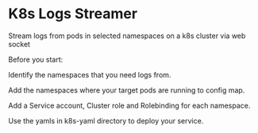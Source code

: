 # K8s Logs Streamer
Stream logs from pods in selected namespaces on a k8s cluster via web socket


Before you start:

Identify the namespaces that you need logs from.

Add the namespaces where your target pods are running to config map.

Add a Service account, Cluster role and Rolebinding for each namespace.

Use the yamls in k8s-yaml directory to deploy your service.
